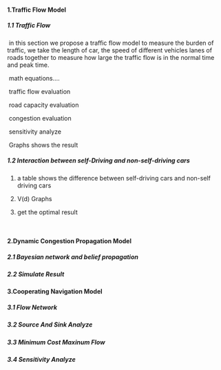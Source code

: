 #### 1.Traffic Flow Model



##### 1.1 Traffic Flow

​    in this section we propose a traffic flow model to measure the burden of traffic,  we take the length of car, the speed of different vehicles lanes of roads together to measure how large the traffic flow is in the normal time and peak time.

​     math equations....

​     traffic flow evaluation 

​     road capacity evaluation 

​     congestion evaluation 

​     sensitivity analyze

​     Graphs shows the result 

##### 1.2 Interaction between self-Driving and non-self-driving cars

1. a table shows the difference between self-driving cars and non-self driving cars

2. V(d) Graphs

3. get the optimal result 

   ​

#### 2.Dynamic Congestion Propagation Model

##### 2.1 Bayesian network and belief propagation

##### 2.2 Simulate Result



#### 3.Cooperating Navigation Model

##### 3.1 Flow Network

##### 3.2 Source And Sink Analyze

##### 3.3 Minimum Cost Maxinum Flow

##### 3.4 Sensitivity Analyze